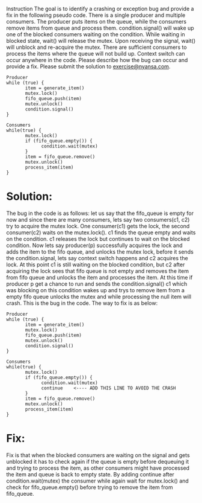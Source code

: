 Instruction
The goal is to identify a crashing or exception bug and provide a fix in the following pseudo code. There is a single producer and multiple consumers. The producer puts items on the queue, while the consumers remove items from queue and process them. condition.signal() will wake up one of the blocked consumers waiting on the condition. While waiting in blocked state, wait() will release the mutex. Upon receiving the signal, wait() will unblock and re-acquire the mutex. There are sufficient consumers to process the items where the queue will not build up. Context switch can occur anywhere in the code. Please describe how the bug can occur and provide a fix. Please submit the solution to exercise@nyansa.com.

```
Producer
while (true) {
       item = generate_item()
       mutex.lock()
       fifo_queue.push(item)
       mutex.unlock()
       condition.signal()
}

Consumers
while(true) {
       mutex.lock()
       if (fifo_queue.empty()) {
             condition.wait(mutex)
       }
       item = fifo_queue.remove()
       mutex.unlock()
       process_item(item)
}
```

# Solution:
  The bug in the code is as follows:
   let us say that the fifo_queue is empty for now and since there are many consumers, lets say two consumers(c1, c2) try to acquire the mutex lock. One consumer(c1) gets the lock, the second consumer(c2) waits on the mutex.lock(). c1 finds the queue empty and waits on the condition. c1 releases the lock but continues to wait on the blocked condition. Now lets say producer(p) successfully acquires the lock and adds the item to the fifo queue, and unlocks the mutex lock, before it sends the condition.signal, lets say context switch happens and c2 acquires the lock. At this point c1 is still waiting on the blocked condition, but c2 after acquiring the lock sees that fifo queue is not empty and removes the item from fifo queue and unlocks the item and processes the item. At this time if producer p get a chance to run and sends the condition.signal() c1 which was blocking on this condition wakes up and trys to remove item from a empty fifo queue unlocks the mutex and while processing the null item will crash.  This is the bug in the code. The way to fix is as below:



```
Producer
while (true) {
       item = generate_item()
       mutex.lock()
       fifo_queue.push(item)
       mutex.unlock()
       condition.signal()
}

Consumers
while(true) {
       mutex.lock()
       if (fifo_queue.empty()) {
             condition.wait(mutex)
             continue    <---- ADD THIS LINE TO AVOID THE CRASH
       }
       item = fifo_queue.remove()
       mutex.unlock()
       process_item(item)
}
```

# Fix:
  Fix is that when the blocked consumers are waiting on the signal and gets unblocked it has to check again if the queue is empty before dequeuing it and trying to process the item, as other consumers might have processed the item and queue is back to empty state. By adding continue after condition.wait(mutex) the consumer while again wait for mutex.lock() and check for fifo_queue.empty() before trying to remove the item from fifo_queue.

